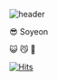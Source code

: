 ![header](https://capsule-render.vercel.app/api?type=wave&color=auto&height=300&section=header&text=정소연의_리듬이&20render&fontSize=70)

:sunglasses: Soyeon

:smiley_cat:  :smirk_cat:  :dog:

  [![Hits](https://hits.seeyoufarm.com/api/count/incr/badge.svg?url=https%3A%2F%2Fgithub.com%2Fsoeveryeon%2Fwassup%2Fhit-counter&count_bg=%2379C83D&title_bg=%23555555&icon=&icon_color=%23E7E7E7&title=hits&edge_flat=false)](https://hits.seeyoufarm.com)

